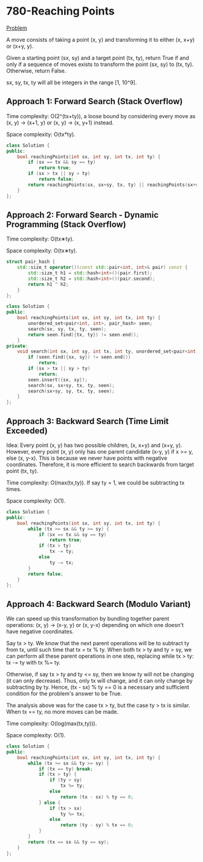 # 780-Reaching Points

[Problem](https://leetcode.com/problems/reaching-points/)

A move consists of taking a point (x, y) and transforming it to either (x, x+y) or (x+y, y).

Given a starting point (sx, sy) and a target point (tx, ty), return True if and only if a sequence of moves exists to transform the point (sx, sy) to (tx, ty). Otherwise, return False.

sx, sy, tx, ty will all be integers in the range [1, 10^9].

## Approach 1: Forward Search (Stack Overflow)

Time complexity: O(2^(tx+ty)), a loose bound by considering every move as (x, y) -> (x+1, y) or (x, y) -> (x, y+1) instead.

Space complexity: O(tx*ty).

```c++
class Solution {
public:
    bool reachingPoints(int sx, int sy, int tx, int ty) {
        if (sx == tx && sy == ty)
            return true;
        if (sx > tx || sy > ty)
            return false;
        return reachingPoints(sx, sx+sy, tx, ty) || reachingPoints(sx+sy, sy, tx, ty);
    }
};
```

## Approach 2: Forward Search - Dynamic Programming (Stack Overflow)

Time complexity: O(tx∗ty).

Space complexity: O(tx∗ty).

```c++
struct pair_hash {
    std::size_t operator()(const std::pair<int, int>& pair) const {
        std::size_t h1 = std::hash<int>()(pair.first);
        std::size_t h2 = std::hash<int>()(pair.second);
        return h1 ^ h2;
    }
};

class Solution {
public:
    bool reachingPoints(int sx, int sy, int tx, int ty) {
        unordered_set<pair<int, int>, pair_hash> seen;
        search(sx, sy, tx, ty, seen);
        return seen.find({tx, ty}) != seen.end();
    }
private:
    void search(int sx, int sy, int tx, int ty, unordered_set<pair<int, int>, pair_hash>& seen) {
        if (seen.find({sx, sy}) != seen.end())
            return;
        if (sx > tx || sy > ty)
            return;
        seen.insert({sx, sy});
        search(sx, sx+sy, tx, ty, seen);
        search(sx+sy, sy, tx, ty, seen);
    }
};
```

## Approach 3: Backward Search (Time Limit Exceeded)

Idea: Every point (x, y) has two possible children, (x, x+y) and (x+y, y). However, every point (x, y) only has one parent candidate (x-y, y) if x >= y, else (x, y-x). This is because we never have points with negative coordinates. Therefore, it is more efficient to search backwards from target point (tx, ty).

Time complexity: O(max(tx,ty)). If say ty = 1, we could be subtracting tx times.

Space complexity: O(1).

```c++
class Solution {
public:
    bool reachingPoints(int sx, int sy, int tx, int ty) {
        while (tx >= sx && ty >= sy) {
            if (sx == tx && sy == ty)
                return true;
            if (tx > ty)
                tx -= ty;
            else
                ty -= tx;
        }
        return false;
    }
};
```

## Approach 4: Backward Search (Modulo Variant)

We can speed up this transformation by bundling together parent operations: (x, y) -> (x-y, y) or (x, y-x) depending on which one doesn't have negative coordinates.

Say tx > ty. We know that the next parent operations will be to subtract ty from tx, until such time that tx = tx % ty. When both tx > ty and ty > sy, we can perform all these parent operations in one step, replacing while tx > ty: tx -= ty with tx %= ty.

Otherwise, if say tx > ty and ty <= sy, then we know ty will not be changing (it can only decrease). Thus, only tx will change, and it can only change by subtracting by ty. Hence, (tx - sx) % ty == 0 is a necessary and sufficient condition for the problem's answer to be True.

The analysis above was for the case tx > ty, but the case ty > tx is similar. When tx == ty, no more moves can be made.

Time complexity: O(log(max(tx,ty))).

Space complexity: O(1).

```c++
class Solution {
public:
    bool reachingPoints(int sx, int sy, int tx, int ty) {
        while (tx >= sx && ty >= sy) {
            if (tx == ty) break;
            if (tx > ty) {
                if (ty > sy)
                    tx %= ty;
                else
                    return (tx - sx) % ty == 0;
            } else {
                if (tx > sx)
                    ty %= tx;
                else
                    return (ty - sy) % tx == 0;
            }
        }
        return (tx == sx && ty == sy);
    }
};
```
